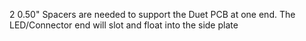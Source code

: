 2 0.50" Spacers are needed to support the Duet PCB at one end.  The LED/Connector end will slot and float into the side plate
